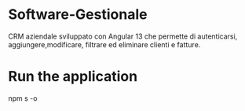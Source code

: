 # Software-Gestionale
CRM aziendale sviluppato con Angular 13 che permette di autenticarsi, aggiungere,modificare, filtrare ed eliminare clienti e fatture.

# Run the application
npm s -o
